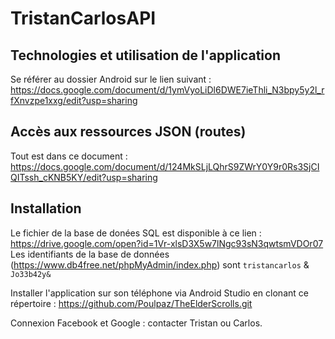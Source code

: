 # TristanCarlosAPI
## Technologies et utilisation de l'application
Se référer au dossier Android sur le lien suivant : https://docs.google.com/document/d/1ymVyoLiDl6DWE7ieThli_N3bpy5y2l_rfXnvzpe1xxg/edit?usp=sharing


## Accès aux ressources JSON (routes)

Tout est dans ce document : <br />
https://docs.google.com/document/d/124MkSLjLQhrS9ZWrY0Y9r0Rs3SjCIQITssh_cKNB5KY/edit?usp=sharing

## Installation

Le fichier de la base de donées SQL est disponible à ce lien : https://drive.google.com/open?id=1Vr-xlsD3X5w7lNgc93sN3qwtsmVDOr07<br />
Les identifiants de la base de données (https://www.db4free.net/phpMyAdmin/index.php) sont `tristancarlos` & `Jo33b42y&`

Installer l'application sur son téléphone via Android Studio en clonant ce répertoire : https://github.com/Poulpaz/TheElderScrolls.git

Connexion Facebook et Google : contacter Tristan ou Carlos.

